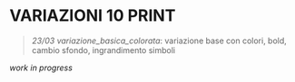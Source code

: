 # VARIAZIONI 10 PRINT
> *23/03 variazione_basica_colorata*: variazione base con colori, bold, cambio sfondo, ingrandimento simboli

_work in progress_
